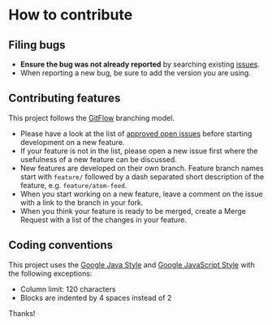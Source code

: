 # How to contribute

## Filing bugs

- **Ensure the bug was not already reported** by searching existing [issues](https://github.com/pvorb/platon/issues).
- When reporting a new bug, be sure to add the version you are using.

## Contributing features

This project follows the [GitFlow](http://nvie.com/posts/a-successful-git-branching-model/) branching model.

- Please have a look at the list of [approved open issues](https://github.com/pvorb/platon/issues?label_name=approved)
  before starting development on a new feature.
- If your feature is not in the list, please open a new issue first where the usefulness of a new feature can be
  discussed.
- New features are developed on their own branch. Feature branch names start with `feature/` followed by a dash
  separated short description of the feature, e.g. `feature/atom-feed`. 
- When you start working on a new feature, leave a comment on the issue with a link to the branch in your fork.
- When you think your feature is ready to be merged, create a Merge Request with a list of the changes in your feature.

## Coding conventions

This project uses the [Google Java Style](https://google.github.io/styleguide/javaguide.html) and
[Google JavaScript Style](http://google.github.io/styleguide/javascriptguide.xml) with the following exceptions:

- Column limit: 120 characters
- Blocks are indented by 4 spaces instead of 2

Thanks!
